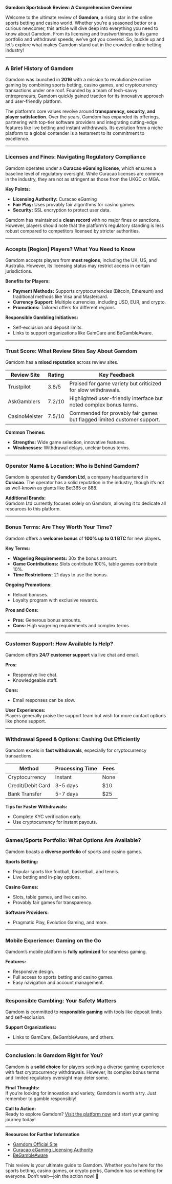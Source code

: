 **Gamdom Sportsbook Review: A Comprehensive Overview**  

Welcome to the ultimate review of **Gamdom**, a rising star in the online sports betting and casino world. Whether you’re a seasoned bettor or a curious newcomer, this article will dive deep into everything you need to know about Gamdom. From its licensing and trustworthiness to its game portfolio and withdrawal speeds, we’ve got you covered. So, buckle up and let’s explore what makes Gamdom stand out in the crowded online betting industry!  

---

### **A Brief History of Gamdom**  
Gamdom was launched in **2016** with a mission to revolutionize online gaming by combining sports betting, casino games, and cryptocurrency transactions under one roof. Founded by a team of tech-savvy entrepreneurs, Gamdom quickly gained traction for its innovative approach and user-friendly platform.  

The platform’s core values revolve around **transparency, security, and player satisfaction**. Over the years, Gamdom has expanded its offerings, partnering with top-tier software providers and integrating cutting-edge features like live betting and instant withdrawals. Its evolution from a niche platform to a global contender is a testament to its commitment to excellence.  

---

### **Licenses and Fines: Navigating Regulatory Compliance**  
Gamdom operates under a **Curacao eGaming license**, which ensures a baseline level of regulatory oversight. While Curacao licenses are common in the industry, they are not as stringent as those from the UKGC or MGA.  

**Key Points:**  
- **Licensing Authority:** Curacao eGaming  
- **Fair Play:** Uses provably fair algorithms for casino games.  
- **Security:** SSL encryption to protect user data.  

Gamdom has maintained a **clean record** with no major fines or sanctions. However, players should note that the platform’s regulatory standing is less robust compared to competitors licensed by stricter authorities.  

---

### **Accepts [Region] Players? What You Need to Know**  
Gamdom accepts players from **most regions**, including the UK, US, and Australia. However, its licensing status may restrict access in certain jurisdictions.  

**Benefits for Players:**  
- **Payment Methods:** Supports cryptocurrencies (Bitcoin, Ethereum) and traditional methods like Visa and Mastercard.  
- **Currency Support:** Multiple currencies, including USD, EUR, and crypto.  
- **Promotions:** Tailored offers for different regions.  

**Responsible Gambling Initiatives:**  
- Self-exclusion and deposit limits.  
- Links to support organizations like GamCare and BeGambleAware.  

---

### **Trust Score: What Review Sites Say About Gamdom**  
Gamdom has a **mixed reputation** across review sites.  

| **Review Site** | **Rating** | **Key Feedback** |  
|------------------|------------|-------------------|  
| Trustpilot       | 3.8/5      | Praised for game variety but criticized for slow withdrawals. |  
| AskGamblers      | 7.2/10     | Highlighted user-friendly interface but noted complex bonus terms. |  
| CasinoMeister    | 7.5/10     | Commended for provably fair games but flagged limited customer support. |  

**Common Themes:**  
- **Strengths:** Wide game selection, innovative features.  
- **Weaknesses:** Withdrawal delays, unclear bonus terms.  

---

### **Operator Name & Location: Who is Behind Gamdom?**  
Gamdom is operated by **Gamdom Ltd**, a company headquartered in **Curacao**. The operator has a solid reputation in the industry, though it’s not as well-known as giants like Bet365 or 888.  

**Additional Brands:**  
Gamdom Ltd currently focuses solely on Gamdom, allowing it to dedicate all resources to this platform.  

---

### **Bonus Terms: Are They Worth Your Time?**  
Gamdom offers a **welcome bonus** of **100% up to 0.1 BTC** for new players.  

**Key Terms:**  
- **Wagering Requirements:** 30x the bonus amount.  
- **Game Contributions:** Slots contribute 100%, table games contribute 10%.  
- **Time Restrictions:** 21 days to use the bonus.  

**Ongoing Promotions:**  
- Reload bonuses.  
- Loyalty program with exclusive rewards.  

**Pros and Cons:**  
- **Pros:** Generous bonus amounts.  
- **Cons:** High wagering requirements and complex terms.  

---

### **Customer Support: How Available Is Help?**  
Gamdom offers **24/7 customer support** via live chat and email.  

**Pros:**  
- Responsive live chat.  
- Knowledgeable staff.  

**Cons:**  
- Email responses can be slow.  

**User Experiences:**  
Players generally praise the support team but wish for more contact options like phone support.  

---

### **Withdrawal Speed & Options: Cashing Out Efficiently**  
Gamdom excels in **fast withdrawals**, especially for cryptocurrency transactions.  

| **Method**       | **Processing Time** | **Fees** |  
|-------------------|----------------------|----------|  
| Cryptocurrency    | Instant              | None     |  
| Credit/Debit Card | 3-5 days             | $10      |  
| Bank Transfer     | 5-7 days             | $25      |  

**Tips for Faster Withdrawals:**  
- Complete KYC verification early.  
- Use cryptocurrency for instant payouts.  

---

### **Games/Sports Portfolio: What Options Are Available?**  
Gamdom boasts a **diverse portfolio** of sports and casino games.  

**Sports Betting:**  
- Popular sports like football, basketball, and tennis.  
- Live betting and in-play options.  

**Casino Games:**  
- Slots, table games, and live casino.  
- Provably fair games for transparency.  

**Software Providers:**  
- Pragmatic Play, Evolution Gaming, and more.  

---

### **Mobile Experience: Gaming on the Go**  
Gamdom’s mobile platform is **fully optimized** for seamless gaming.  

**Features:**  
- Responsive design.  
- Full access to sports betting and casino games.  
- Easy navigation and account management.  

---

### **Responsible Gambling: Your Safety Matters**  
Gamdom is committed to **responsible gaming** with tools like deposit limits and self-exclusion.  

**Support Organizations:**  
- Links to GamCare, BeGambleAware, and others.  

---

### **Conclusion: Is Gamdom Right for You?**  
Gamdom is a **solid choice** for players seeking a diverse gaming experience with fast cryptocurrency withdrawals. However, its complex bonus terms and limited regulatory oversight may deter some.  

**Final Thoughts:**  
If you’re looking for innovation and variety, Gamdom is worth a try. Just remember to gamble responsibly!  

**Call to Action:**  
Ready to explore Gamdom? [Visit the platform now](https://gamdom.com) and start your gaming journey today!  

---

**Resources for Further Information**  
- [Gamdom Official Site](https://gamdom.com)  
- [Curacao eGaming Licensing Authority](https://www.curacao-egaming.com)  
- [BeGambleAware](https://www.begambleaware.org)  

This review is your ultimate guide to Gamdom. Whether you’re here for the sports betting, casino games, or crypto perks, Gamdom has something for everyone. Don’t wait—join the action now! 🚀